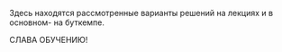 Здесь находятся рассмотренные варианты решений на лекциях и в основном- на буткемпе.

СЛАВА ОБУЧЕНИЮ!